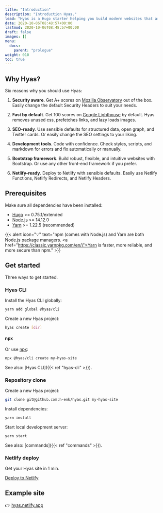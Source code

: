 ```yaml
---
title: "Introduction"
description: "Introduction Hyas."
lead: "Hyas is a Hugo starter helping you build modern websites that are secure, fast, and SEO-ready — by default."
date: 2020-10-06T08:48:57+00:00
lastmod: 2020-10-06T08:48:57+00:00
draft: false
images: []
menu: 
  docs:
    parent: "prologue"
weight: 010
toc: true
---
```


## Why Hyas?

Six reasons why you should use Hyas:

1. __Security aware__. Get A+ scores on [Mozilla Observatory](https://observatory.mozilla.org/analyze/hyas.netlify.app) out of the box. Easily change the default Security Headers to suit your needs.

2. __Fast by default__. Get 100 scores on [Google Lighthouse](https://googlechrome.github.io/lighthouse/viewer/?gist=8b7aec005ae7b9e128ad5c4e2f125fea) by default. Hyas removes unused css, prefetches links, and lazy loads images.

3. __SEO-ready__. Use sensible defaults for structured data, open graph, and Twitter cards. Or easily change the SEO settings to your liking.

4. __Development tools__. Code with confidence. Check styles, scripts, and markdown for errors and fix automatically or manually.

5. __Bootstrap framework__. Build robust, flexible, and intuitive websites with Bootstrap. Or use any other front-end framework if you prefer.

6. __Netlify-ready__. Deploy to Netlify with sensible defaults. Easily use Netlify Functions, Netlify Redirects, and Netlify Headers.

## Prerequisites

Make sure all dependencies have been installed:

- [Hugo](https://gohugo.io/) >= 0.75.1/extended
- [Node.js](https://nodejs.org/) >= 14.12.0
- [Yarn](https://yarnpkg.com/) >= 1.22.5 (recommended)

{{< alert icon="💡" text="npm (comes with Node.js) and Yarn are both Node.js package managers. <a href=\"https://classic.yarnpkg.com/en/\">Yarn</a> is faster, more reliable, and more secure than npm." >}}

## Get started

Three ways to get started.

### Hyas CLI

Install the Hyas CLI globally:

```bash
yarn add global @hyas/cli
```

Create a new Hyas project:

```bash
hyas create [dir]
```

#### npx

Or use [npx](https://nodejs.dev/learn/the-npx-nodejs-package-runner):

```bash
npx @hyas/cli create my-hyas-site
```

See also: [Hyas CLI]({{< ref "hyas-cli" >}}).

### Repository clone

Create a new Hyas project:

```bash
git clone git@github.com:h-enk/hyas.git my-hyas-site
```

Install dependencies:

```bash
yarn install
```

Start local development server:

```bash
yarn start
```

See also: [commands]({{< ref "commands" >}}).

### Netlify deploy

Get your Hyas site in 1 min.

<a class="btn btn-primary btn-sm px-3" href="https://app.netlify.com/start/deploy?repository=https://github.com/h-enk/hyas" role="button">Deploy to Netlify</a>

<!--
[![Deploy to Netlify](https://www.netlify.com/img/deploy/button.svg)](https://app.netlify.com/start/deploy?repository=https://github.com/h-enk/hyas "Deploy to Netlify")
-->

## Example site

👉 [hyas.netlify.app](https://hyas.netlify.app/)
